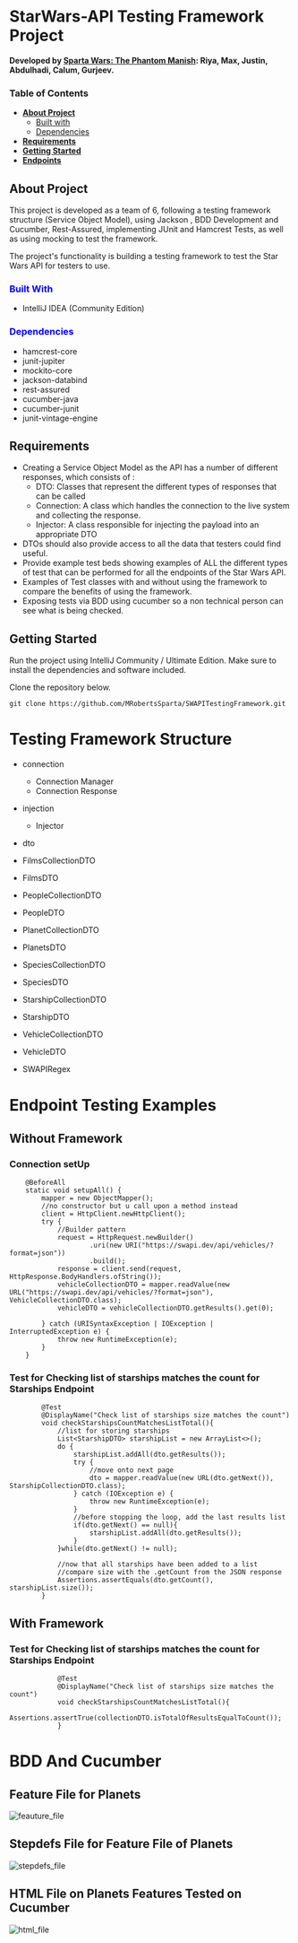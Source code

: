 # StarWars-API Testing Framework Project

**Developed by <ins>Sparta Wars: The Phantom Manish</ins>: Riya, Max,
Justin,
Abdulhadi,
Calum,
Gurjeev.**

### **Table of Contents**
* [**About Project**](#about-project)
    * [Built with](#built-with)
    * [Dependencies](#dependencies)
* [**Requirements**](#requirements)
* [**Getting Started**](#getting-started)
* [**Endpoints**](#endpoints)

## About Project

This project is developed as a team of 6, following a testing framework structure (Service Object Model), using Jackson , 
BDD Development and Cucumber, Rest-Assured, implementing JUnit and Hamcrest Tests, as well as using mocking to test the framework.

The project's functionality is building a testing framework to test the Star Wars API for testers to use.

### <span style="color: blue;">**Built With**</span>

* IntelliJ IDEA (Community Edition)

### <span style="color: blue;">**Dependencies**</span>

* hamcrest-core
* junit-jupiter
* mockito-core
* jackson-databind
* rest-assured
* cucumber-java
* cucumber-junit
* junit-vintage-engine

## Requirements

* Creating a Service Object Model as the API has a number of different responses, which consists of :
  * DTO: Classes that represent the different types of responses that can be called
  * Connection: A class which handles the connection to the live system and collecting the response.
  * Injector: A class responsible for injecting the payload into an appropriate DTO
* DTOs should also provide access to all the data that testers could find useful.
* Provide example test beds showing examples of ALL the different types of test that can be performed for all the endpoints of the Star Wars API.
* Examples of Test classes with and without using the framework to compare the benefits of using the framework.
* Exposing tests via BDD using cucumber so a non technical person can see what is being checked.


## Getting Started

Run the project using IntelliJ Community / Ultimate Edition.
Make sure to install the dependencies and software included.

Clone the repository below.
```
git clone https://github.com/MRobertsSparta/SWAPITestingFramework.git
```

# Testing Framework Structure
* connection
  * Connection Manager
  * Connection Response
  
* injection
  * Injector
  
* dto
 * FilmsCollectionDTO
 * FilmsDTO
 * PeopleCollectionDTO
 * PeopleDTO
 * PlanetCollectionDTO
 * PlanetsDTO
 * SpeciesCollectionDTO
 * SpeciesDTO
 * StarshipCollectionDTO
 * StarshipDTO
 * VehicleCollectionDTO
 * VehicleDTO

* SWAPIRegex

# Endpoint Testing Examples

## Without Framework

### Connection setUp
```
    @BeforeAll
    static void setupAll() {
        mapper = new ObjectMapper();
        //no constructor but u call upon a method instead
        client = HttpClient.newHttpClient();
        try {
            //Builder pattern
            request = HttpRequest.newBuilder()
                    .uri(new URI("https://swapi.dev/api/vehicles/?format=json"))
                    .build();
            response = client.send(request, HttpResponse.BodyHandlers.ofString());
            vehicleCollectionDTO = mapper.readValue(new URL("https://swapi.dev/api/vehicles/?format=json"), VehicleCollectionDTO.class);
            vehicleDTO = vehicleCollectionDTO.getResults().get(0);

        } catch (URISyntaxException | IOException | InterruptedException e) {
            throw new RuntimeException(e);
        }
    }
```

### Test for Checking list of starships matches the count for Starships Endpoint
```
        @Test
        @DisplayName("Check list of starships size matches the count")
        void checkStarshipsCountMatchesListTotal(){
            //list for storing starships
            List<StarshipDTO> starshipList = new ArrayList<>();
            do {
                starshipList.addAll(dto.getResults());
                try {
                    //move onto next page
                    dto = mapper.readValue(new URL(dto.getNext()), StarshipCollectionDTO.class);
                } catch (IOException e) {
                    throw new RuntimeException(e);
                }
                //before stopping the loop, add the last results list
                if(dto.getNext() == null){
                    starshipList.addAll(dto.getResults());
                }
            }while(dto.getNext() != null);

            //now that all starships have been added to a list
            //compare size with the .getCount from the JSON response
            Assertions.assertEquals(dto.getCount(), starshipList.size());
        }
```

## With Framework

### Test for Checking list of starships matches the count for Starships Endpoint

```
            @Test
            @DisplayName("Check list of starships size matches the count")
            void checkStarshipsCountMatchesListTotal(){
                Assertions.assertTrue(collectionDTO.isTotalOfResultsEqualToCount());
            }
```
# BDD And Cucumber 

## Feature File for Planets 

![feauture_file](https://github.com/MRobertsSparta/SWAPITestingFramework/blob/dev/programscreenshots/featurefile.png)

## Stepdefs File for Feature File of Planets

![stepdefs_file](https://github.com/MRobertsSparta/SWAPITestingFramework/blob/dev/programscreenshots/stepdefs.png)

## HTML File on Planets Features Tested on Cucumber 

![html_file](https://github.com/MRobertsSparta/SWAPITestingFramework/blob/dev/programscreenshots/htmlfile.png)